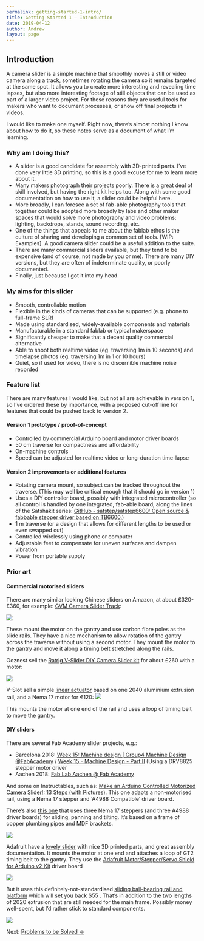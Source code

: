 ```yaml
---
permalink: getting-started-1-intro/
title: Getting Started 1 – Introduction
date: 2019-04-12
author: Andrew
layout: page
---
```


## Introduction
A camera slider is a simple machine that smoothly moves a still or video camera along a track, sometimes rotating the camera so it remains targeted at the same spot. It allows you to create more interesting and revealing time lapses, but also more interesting footage of still objects that can be used as part of a larger video project. For these reasons they are useful tools for makers who want to document processes, or show off final projects in videos.

I would like to make one myself. Right now, there’s almost nothing I know about how to do it, so these notes serve as a document of what I’m learning.

### Why am I doing this?
* A slider is a good candidate for assembly with 3D-printed parts. I’ve done very little 3D printing, so this is a good excuse for me to learn more about it.
* Many makers photograph their projects poorly. There is a great deal of skill involved, but having the right kit helps too. Along with some good documentation on how to use it, a slider could be helpful here.
* More broadly, I can foresee a set of fab-able photography tools that together could be adopted more broadly by labs and other maker spaces that would solve more photography and video problems: lighting, backdrops, stands, sound recording, etc.
* One of the things that appeals to me about the fablab ethos is the culture of sharing and developing a common set of tools. [WIP: Examples]. A good camera slider could be a useful addition to the suite.
* There are many commercial sliders available, but they tend to be expensive (and of course, not made by you or me). There are many DIY versions, but they are often of indeterminate quality, or poorly documented.
* Finally, just because I got it into my head.

### My aims for this slider

* Smooth, controllable motion
* Flexible in the kinds of cameras that can be supported (e.g. phone to full-frame SLR)
* Made using standardised, widely-available components and materials
* Manufacturable in a standard fablab or typical makerspace
* Significantly cheaper to make that a decent quality commercial alternative
* Able to shoot both realtime video (eg. traversing 1m in 10 seconds) and timelapse photos (eg. traversing 1m in 1 or 10 hours)
* Quiet, so if used for video, there is no discernible machine noise recorded


### Feature list

There are many features I would like, but not all are achievable in version 1, so I’ve ordered these by importance, with a proposed cut-off line for features that could be pushed back to version 2.

#### Version 1 prototype / proof-of-concept
* Controlled by commercial Arduino board and motor driver boards
* 50 cm traverse for compactness and affordability
* On-machine controls
* Speed can be adjusted for realtime video or long-duration time-lapse


#### Version 2 improvements or additional features
* Rotating camera mount, so subject can be tracked throughout the traverse. (This may well be critical enough that it should go in version 1)
* Uses a DIY controller board, possibly with integrated microcontroller (so all control is handled by one integrated, fab-able board, along the lines of the Satshakit series: [GitHub - satstep/satstep6600: Open source & fabbable stepper driver based on TB6600.](https://github.com/satstep/satstep6600))
* 1 m traverse (or a design that allows for different lengths to be used or even swapped out)
* Controlled wirelessly using phone or computer
* Adjustable feet to compensate for uneven surfaces and dampen vibration
* Power from portable supply




### Prior art

#### Commercial motorised sliders
There are many similar looking Chinese sliders on Amazon, at about £320-£360, for example:
[GVM Camera Slider Track](https://www.amazon.co.uk/GVM-Sliders-Motorized-Panoramic-Shooting/dp/B07BMLD4N4?ref_=fsclp_pl_dp_1):

![]({{site.baseurl}}/assets/71kQOGjJWyL._SL1500_.jpg)

These mount the motor on the gantry and use carbon fibre poles as the slide rails.
They have a nice mechanism to allow rotation of the gantry across the traverse without using a second motor.
They mount the motor to the gantry and move it along a timing belt stretched along the rails.

Ooznest sell the [Ratrig V-Slider DIY Camera Slider kit](https://ooznest.co.uk/product/v-slider-diy-camera-slider/?attribute_pa_v-slider-length=35cm&attribute_pa_v-slider-leg-kit=no-leg-kit&attribute_pa_v-motion-lite=no-v-motion-lite&gclid=EAIaIQobChMI3Zi-9r6i4QIVCJztCh30qAxvEAQYASABEgLAe_D_BwE) for about £260 with a motor:

![]({{site.baseurl}}/assets/V-Slider-Full-Kit.jpg)


V-Slot sell a simple [linear actuator](http://vslot-europe.com/home/123-v-slot-linear-actuator-bundle-belt-driven-1meter-150cm.html) based on one 2040 aluminium extrusion rail, and a Nema 17 motor for €120:
![]({{site.baseurl}}/assets/v-slot-linear-actuator-bundle-belt-driven-1meter-150cm.jpg)



This mounts the motor at one end of the rail and uses a loop of timing belt to move the gantry.

#### DIY sliders
There are several Fab Academy slider projects, e.g.:
* Barcelona 2018: [Week 15: Machine design | Group4 Machine Design @FabAcademy](http://barcelonamachines.fabcloud.io/group4/2018/05/14/week15-machine-design.html)  / [Week 15 - Machine Design - Part II](http://fab.academany.org/2018/labs/barcelona/students/oscar-gonzalezfernandez//2018/05/16/Week-15-Machine-Design-Part-II.html) (Using a DRV8825 stepper motor driver
* Aachen 2018: [Fab Lab Aachen @ Fab Academy](http://fab.academany.org/2018/labs/fablabaachen/groupProjects/machine.html)

And some on Instructables, such as: [Make an Arduino Controlled Motorized Camera Slider!: 13 Steps (with Pictures)](https://www.instructables.com/id/Make-a-Motorized-Camera-Slider/). This one adapts a non-motorised rail, using a Nema 17 stepper and ‘A4988 Compatible’ driver board.

There’s also [this one](https://howtomechatronics.com/tutorials/arduino/diy-motorized-camera-slider-pan-tilt-head-project/) that uses three Nema 17 steppers (and three A4988 driver boards) for sliding, panning and tilting. It’s based on a frame of copper plumbing pipes and MDF brackets.

![]({{site.baseurl}}/assets/DIY-Motorized-Camera-Slider-with-Pan-and-Tilt-Mechanism-Arduino-Based.jpg)

Adafruit have a [lovely slider](https://learn.adafruit.com/motorized-camera-slider-mk3) with nice 3D printed parts, and great assembly documentation. It mounts the motor at one end and attaches a loop of GT2 timing belt to the gantry. They use the [Adafruit Motor/Stepper/Servo Shield for Arduino v2 Kit](https://www.adafruit.com/product/1438) driver board

![]({{site.baseurl}}/assets/3d_printing_hero-2.jpg)

But it uses this definitely-not-standardised [sliding ball-bearing rail and platform](https://www.adafruit.com/product/1866) which will set you back $55 . That’s in addition to the two lengths of 2020 extrusion that are still needed for the main frame. Possibly money well-spent, but I’d rather stick to standard components.

![]({{site.baseurl}}/assets/1866-02.jpg)


Next: [Problems to be Solved &rarr;](../getting-started-2-problems-to-solve/)
